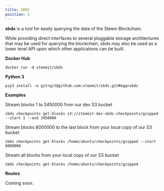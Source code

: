 ```yaml
---
title: SBDS
position: 5
---
```


**sbds** is a tool for easily querying the data of the Steem Blockchain.

While providing direct interfaces to several pluggable storage architectures that may be used for querying the blockchain, sbds may also be used as a lower level API upon which other applications can be built.

**Docker Hub**

```
docker run -d steemit/sbds
```

**Python 3**
```
pip3 install -e git+git@github.com:steemit/sbds.git#egg=sbds
```

**Examples**

Stream blocks 1 to 3450000 from our dev S3 bucket
```
sbds checkpoints get-blocks s3://steemit-dev-sbds-checkpoints/gzipped --start 1 --end 3450000
```

Stream blocks 8000000 to the last block from your local copy of our S3 bucket
```
sbds checkpoints get-blocks /home/ubuntu/checkpoints/gzipped --start 8000000
```

Stream all blocks from your local copy of our S3 bucket

```
sbds checkpoints get-blocks /home/ubuntu/checkpoints/gzipped
```

**Routes**

Coming soon.

